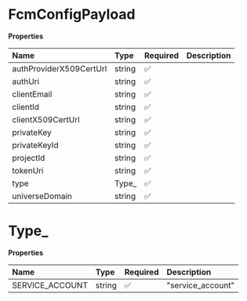 # FcmConfigPayload

**Properties**

| Name                    | Type   | Required | Description |
| :---------------------- | :----- | :------- | :---------- |
| authProviderX509CertUrl | string | ✅       |             |
| authUri                 | string | ✅       |             |
| clientEmail             | string | ✅       |             |
| clientId                | string | ✅       |             |
| clientX509CertUrl       | string | ✅       |             |
| privateKey              | string | ✅       |             |
| privateKeyId            | string | ✅       |             |
| projectId               | string | ✅       |             |
| tokenUri                | string | ✅       |             |
| type                    | Type\_ | ✅       |             |
| universeDomain          | string | ✅       |             |

# Type\_

**Properties**

| Name            | Type   | Required | Description       |
| :-------------- | :----- | :------- | :---------------- |
| SERVICE_ACCOUNT | string | ✅       | "service_account" |
